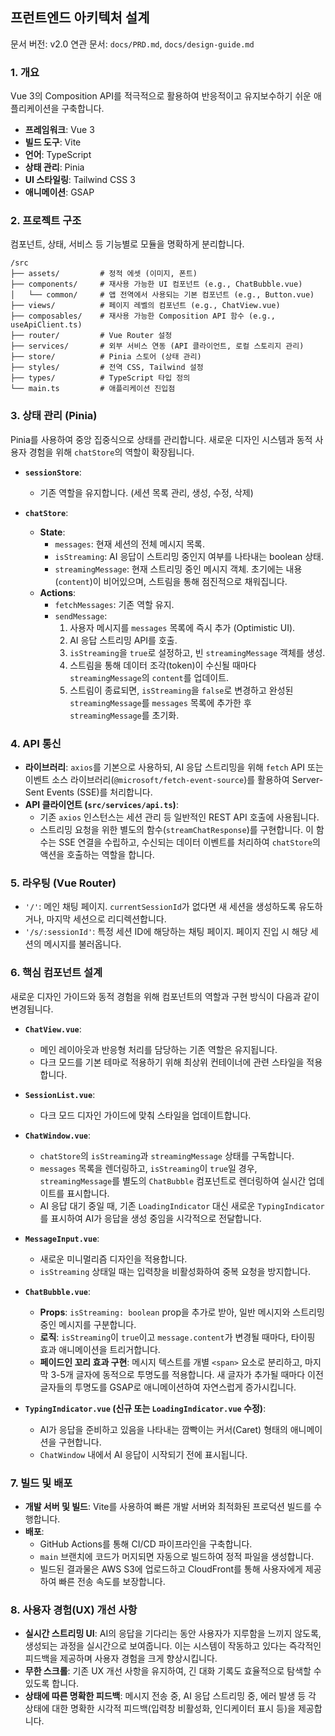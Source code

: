 ## 프런트엔드 아키텍처 설계

문서 버전: v2.0
연관 문서: `docs/PRD.md`, `docs/design-guide.md`

### 1. 개요

Vue 3의 Composition API를 적극적으로 활용하여 반응적이고 유지보수하기 쉬운 애플리케이션을 구축합니다.

- **프레임워크**: Vue 3
- **빌드 도구**: Vite
- **언어**: TypeScript
- **상태 관리**: Pinia
- **UI 스타일링**: Tailwind CSS 3
- **애니메이션**: GSAP

### 2. 프로젝트 구조

컴포넌트, 상태, 서비스 등 기능별로 모듈을 명확하게 분리합니다.

```
/src
├── assets/         # 정적 에셋 (이미지, 폰트)
├── components/     # 재사용 가능한 UI 컴포넌트 (e.g., ChatBubble.vue)
│   └── common/     # 앱 전역에서 사용되는 기본 컴포넌트 (e.g., Button.vue)
├── views/          # 페이지 레벨의 컴포넌트 (e.g., ChatView.vue)
├── composables/    # 재사용 가능한 Composition API 함수 (e.g., useApiClient.ts)
├── router/         # Vue Router 설정
├── services/       # 외부 서비스 연동 (API 클라이언트, 로컬 스토리지 관리)
├── store/          # Pinia 스토어 (상태 관리)
├── styles/         # 전역 CSS, Tailwind 설정
├── types/          # TypeScript 타입 정의
└── main.ts         # 애플리케이션 진입점
```

### 3. 상태 관리 (Pinia)

Pinia를 사용하여 중앙 집중식으로 상태를 관리합니다. 새로운 디자인 시스템과 동적 사용자 경험을 위해 `chatStore`의 역할이 확장됩니다.

-   **`sessionStore`**:
    -   기존 역할을 유지합니다. (세션 목록 관리, 생성, 수정, 삭제)

-   **`chatStore`**:
    -   **State**:
        -   `messages`: 현재 세션의 전체 메시지 목록.
        -   `isStreaming`: AI 응답이 스트리밍 중인지 여부를 나타내는 boolean 상태.
        -   `streamingMessage`: 현재 스트리밍 중인 메시지 객체. 초기에는 내용(`content`)이 비어있으며, 스트림을 통해 점진적으로 채워집니다.
    -   **Actions**:
        -   `fetchMessages`: 기존 역할 유지.
        -   `sendMessage`:
            1.  사용자 메시지를 `messages` 목록에 즉시 추가 (Optimistic UI).
            2.  AI 응답 스트리밍 API를 호출.
            3.  `isStreaming`을 `true`로 설정하고, 빈 `streamingMessage` 객체를 생성.
            4.  스트림을 통해 데이터 조각(token)이 수신될 때마다 `streamingMessage`의 `content`를 업데이트.
            5.  스트림이 종료되면, `isStreaming`을 `false`로 변경하고 완성된 `streamingMessage`를 `messages` 목록에 추가한 후 `streamingMessage`를 초기화.

### 4. API 통신

-   **라이브러리**: `axios`를 기본으로 사용하되, AI 응답 스트리밍을 위해 `fetch` API 또는 이벤트 소스 라이브러리(`@microsoft/fetch-event-source`)를 활용하여 Server-Sent Events (SSE)를 처리합니다.
-   **API 클라이언트 (`src/services/api.ts`)**:
    -   기존 `axios` 인스턴스는 세션 관리 등 일반적인 REST API 호출에 사용됩니다.
    -   스트리밍 요청을 위한 별도의 함수(`streamChatResponse`)를 구현합니다. 이 함수는 SSE 연결을 수립하고, 수신되는 데이터 이벤트를 처리하여 `chatStore`의 액션을 호출하는 역할을 합니다.

### 5. 라우팅 (Vue Router)

-   `'/'`: 메인 채팅 페이지. `currentSessionId`가 없다면 새 세션을 생성하도록 유도하거나, 마지막 세션으로 리디렉션합니다.
-   `'/s/:sessionId'`: 특정 세션 ID에 해당하는 채팅 페이지. 페이지 진입 시 해당 세션의 메시지를 불러옵니다.

### 6. 핵심 컴포넌트 설계

새로운 디자인 가이드와 동적 경험을 위해 컴포넌트의 역할과 구현 방식이 다음과 같이 변경됩니다.

-   **`ChatView.vue`**:
    -   메인 레이아웃과 반응형 처리를 담당하는 기존 역할은 유지됩니다.
    -   다크 모드를 기본 테마로 적용하기 위해 최상위 컨테이너에 관련 스타일을 적용합니다.

-   **`SessionList.vue`**:
    -   다크 모드 디자인 가이드에 맞춰 스타일을 업데이트합니다.

-   **`ChatWindow.vue`**:
    -   `chatStore`의 `isStreaming`과 `streamingMessage` 상태를 구독합니다.
    -   `messages` 목록을 렌더링하고, `isStreaming`이 `true`일 경우, `streamingMessage`를 별도의 `ChatBubble` 컴포넌트로 렌더링하여 실시간 업데이트를 표시합니다.
    -   AI 응답 대기 중일 때, 기존 `LoadingIndicator` 대신 새로운 `TypingIndicator`를 표시하여 AI가 응답을 생성 중임을 시각적으로 전달합니다.

-   **`MessageInput.vue`**:
    -   새로운 미니멀리즘 디자인을 적용합니다.
    -   `isStreaming` 상태일 때는 입력창을 비활성화하여 중복 요청을 방지합니다.

-   **`ChatBubble.vue`**:
    -   **Props**: `isStreaming: boolean` prop을 추가로 받아, 일반 메시지와 스트리밍 중인 메시지를 구분합니다.
    -   **로직**: `isStreaming`이 `true`이고 `message.content`가 변경될 때마다, 타이핑 효과 애니메이션을 트리거합니다.
    -   **페이드인 꼬리 효과 구현**: 메시지 텍스트를 개별 `<span>` 요소로 분리하고, 마지막 3-5개 글자에 동적으로 투명도를 적용합니다. 새 글자가 추가될 때마다 이전 글자들의 투명도를 GSAP로 애니메이션하여 자연스럽게 증가시킵니다.

-   **`TypingIndicator.vue` (신규 또는 `LoadingIndicator.vue` 수정)**:
    -   AI가 응답을 준비하고 있음을 나타내는 깜빡이는 커서(Caret) 형태의 애니메이션을 구현합니다.
    -   `ChatWindow` 내에서 AI 응답이 시작되기 전에 표시됩니다.

### 7. 빌드 및 배포

-   **개발 서버 및 빌드**: Vite를 사용하여 빠른 개발 서버와 최적화된 프로덕션 빌드를 수행합니다.
-   **배포**:
    -   GitHub Actions를 통해 CI/CD 파이프라인을 구축합니다.
    -   `main` 브랜치에 코드가 머지되면 자동으로 빌드하여 정적 파일을 생성합니다.
    -   빌드된 결과물은 AWS S3에 업로드하고 CloudFront를 통해 사용자에게 제공하여 빠른 전송 속도를 보장합니다.

### 8. 사용자 경험(UX) 개선 사항

-   **실시간 스트리밍 UI**: AI의 응답을 기다리는 동안 사용자가 지루함을 느끼지 않도록, 생성되는 과정을 실시간으로 보여줍니다. 이는 시스템이 작동하고 있다는 즉각적인 피드백을 제공하며 사용자 경험을 크게 향상시킵니다.
-   **무한 스크롤**: 기존 UX 개선 사항을 유지하여, 긴 대화 기록도 효율적으로 탐색할 수 있도록 합니다.
-   **상태에 따른 명확한 피드백**: 메시지 전송 중, AI 응답 스트리밍 중, 에러 발생 등 각 상태에 대한 명확한 시각적 피드백(입력창 비활성화, 인디케이터 표시 등)을 제공합니다.
